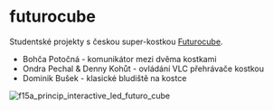 # futurocube
Studentské projekty s českou super-kostkou [Futurocube](http://futurocube.com).

 * Bohča Potočná - komunikátor mezi dvěma kostkami
 * Ondra Pechal & Denny Kohůt - ovládání VLC přehrávače kostkou
 * Dominik Bušek - klasické bludiště na kostce   

![f15a_princip_interactive_led_futuro_cube](https://cloud.githubusercontent.com/assets/385047/8277488/9f7fa8b6-18c3-11e5-8e5d-89a40a0de4e3.jpg)

